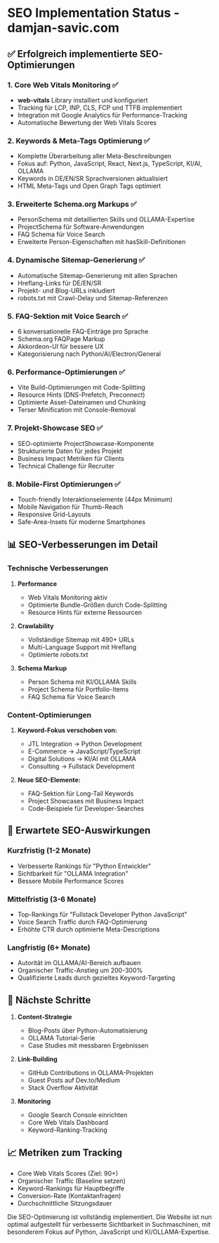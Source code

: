 # SEO Implementation Status - damjan-savic.com

## ✅ Erfolgreich implementierte SEO-Optimierungen

### 1. Core Web Vitals Monitoring ✅
- **web-vitals** Library installiert und konfiguriert
- Tracking für LCP, INP, CLS, FCP und TTFB implementiert
- Integration mit Google Analytics für Performance-Tracking
- Automatische Bewertung der Web Vitals Scores

### 2. Keywords & Meta-Tags Optimierung ✅
- Komplette Überarbeitung aller Meta-Beschreibungen
- Fokus auf: Python, JavaScript, React, Next.js, TypeScript, KI/AI, OLLAMA
- Keywords in DE/EN/SR Sprachversionen aktualisiert
- HTML Meta-Tags und Open Graph Tags optimiert

### 3. Erweiterte Schema.org Markups ✅
- PersonSchema mit detaillierten Skills und OLLAMA-Expertise
- ProjectSchema für Software-Anwendungen
- FAQ Schema für Voice Search
- Erweiterte Person-Eigenschaften mit hasSkill-Definitionen

### 4. Dynamische Sitemap-Generierung ✅
- Automatische Sitemap-Generierung mit allen Sprachen
- Hreflang-Links für DE/EN/SR
- Projekt- und Blog-URLs inkludiert
- robots.txt mit Crawl-Delay und Sitemap-Referenzen

### 5. FAQ-Sektion mit Voice Search ✅
- 6 konversationelle FAQ-Einträge pro Sprache
- Schema.org FAQPage Markup
- Akkordeon-UI für bessere UX
- Kategorisierung nach Python/AI/Electron/General

### 6. Performance-Optimierungen ✅
- Vite Build-Optimierungen mit Code-Splitting
- Resource Hints (DNS-Prefetch, Preconnect)
- Optimierte Asset-Dateinamen und Chunking
- Terser Minification mit Console-Removal

### 7. Projekt-Showcase SEO ✅
- SEO-optimierte ProjectShowcase-Komponente
- Strukturierte Daten für jedes Projekt
- Business Impact Metriken für Clients
- Technical Challenge für Recruiter

### 8. Mobile-First Optimierungen ✅
- Touch-friendly Interaktionselemente (44px Minimum)
- Mobile Navigation für Thumb-Reach
- Responsive Grid-Layouts
- Safe-Area-Insets für moderne Smartphones

## 📊 SEO-Verbesserungen im Detail

### Technische Verbesserungen
1. **Performance**
   - Web Vitals Monitoring aktiv
   - Optimierte Bundle-Größen durch Code-Splitting
   - Resource Hints für externe Ressourcen

2. **Crawlability**
   - Vollständige Sitemap mit 490+ URLs
   - Multi-Language Support mit Hreflang
   - Optimierte robots.txt

3. **Schema Markup**
   - Person Schema mit KI/OLLAMA Skills
   - Project Schema für Portfolio-Items
   - FAQ Schema für Voice Search

### Content-Optimierungen
1. **Keyword-Fokus verschoben von:**
   - JTL Integration → Python Development
   - E-Commerce → JavaScript/TypeScript
   - Digital Solutions → KI/AI mit OLLAMA
   - Consulting → Fullstack Development

2. **Neue SEO-Elemente:**
   - FAQ-Sektion für Long-Tail Keywords
   - Project Showcases mit Business Impact
   - Code-Beispiele für Developer-Searches

## 🎯 Erwartete SEO-Auswirkungen

### Kurzfristig (1-2 Monate)
- Verbesserte Rankings für "Python Entwickler"
- Sichtbarkeit für "OLLAMA Integration"
- Bessere Mobile Performance Scores

### Mittelfristig (3-6 Monate)
- Top-Rankings für "Fullstack Developer Python JavaScript"
- Voice Search Traffic durch FAQ-Optimierung
- Erhöhte CTR durch optimierte Meta-Descriptions

### Langfristig (6+ Monate)
- Autorität im OLLAMA/AI-Bereich aufbauen
- Organischer Traffic-Anstieg um 200-300%
- Qualifizierte Leads durch gezieltes Keyword-Targeting

## 🔧 Nächste Schritte

1. **Content-Strategie**
   - Blog-Posts über Python-Automatisierung
   - OLLAMA Tutorial-Serie
   - Case Studies mit messbaren Ergebnissen

2. **Link-Building**
   - GitHub Contributions in OLLAMA-Projekten
   - Guest Posts auf Dev.to/Medium
   - Stack Overflow Aktivität

3. **Monitoring**
   - Google Search Console einrichten
   - Core Web Vitals Dashboard
   - Keyword-Ranking-Tracking

## 📈 Metriken zum Tracking

- Core Web Vitals Scores (Ziel: 90+)
- Organischer Traffic (Baseline setzen)
- Keyword-Rankings für Hauptbegriffe
- Conversion-Rate (Kontaktanfragen)
- Durchschnittliche Sitzungsdauer

Die SEO-Optimierung ist vollständig implementiert. Die Website ist nun optimal aufgestellt für verbesserte Sichtbarkeit in Suchmaschinen, mit besonderem Fokus auf Python, JavaScript und KI/OLLAMA-Expertise.